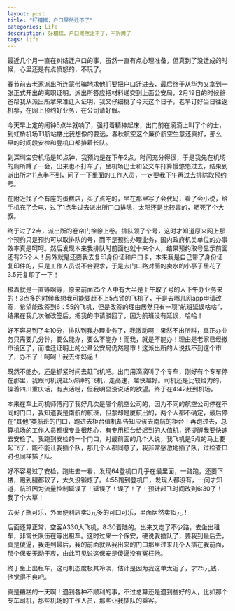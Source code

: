 ```yaml
---
layout: post
title: "好糟糕，户口果然迁不了"
categories: Life
description: 好糟糕，户口果然迁不了，不折腾了
tags: life
---
```

最近几个月一直在纠结迁户口的事，虽然一直有点心理准备，但真到了没迁成的时候，心里还是有点愤怒的，不玩了。

春节前去老家派出所连蒙带骗地求他们要把户口迁进去，最后终于从华为又拿到一张正式开出的离职证明，派出所答应把材料递交到上面公安局，2月19日的时候爸爸帮我从派出所拿来准迁入证明，我又仔细挑了今天这个日子，老早订好当日往返机票，在网上预约好业务，在公司请好假。

今天早上定的闹钟5点半就响了，强打着精神起床，出门前在滴滴上叫了个的士，到虹桥机场T1航站楼比我想像的要远，春秋航空这个廉价航空生意还真好，那么早的时间段安检和登机口都排着长队。

到深圳宝安机场是10点钟，我预约是在下午2点，时间充分得很，于是我先在机场的厕所蹲了一会，出来也不打车了，坐机场巴士和公交车打算慢悠悠过去，结果到派出所才11点半不到，问了一下里面的工作人员，一定要我下午再过去排除取预约号。

在附近找了个有座的蛋糕店，买了点吃的，坐在那里写了会代码，看了会小说，给手机充了会电，过了1点半过去派出所门口排除，太阳还是比较毒的，晒死了个大叔。

终于过了2点，派出所的卷帘门徐徐上卷。排队领了个号，这时才知道原来网上那个预约只是预约可以取排队的号，而不是预约办理业务，国内政府机关单位的办事效率真是呵呵。然后发现本来我排队时前面也就十来个人，结果预约取号显示前面还有25个人！另外就是还要我去复印身份证和户口卡，本来我是自己带了身份证复印件的，只是工作人员说不合要求，于是去门口路对面的卖水的小亭子里花了3.5元复印了一下！

接着就是一直等啊等，原来前面25个人中有大半是上午取了号的人下午办业务来的！3点多的时候我想我可能要赶不上5点钟的飞机了，于是去哪儿网app申请改签，希望能改签到6：55的飞机，但是改签的理由居然只有一项“航班延误啥啥”，结果在我几次催改签后，把我的申请驳回了，因为航班没有延误，哈哈！

好不容易到了4:10分，排队到我办理业务了，我激动啊！果然不出所料，真正办业务只需要几分钟，要么能办，要么不能办！而我，就是不能办！理由是老家已经撤市设区了，而准迁证明上的公章公安局仍然是市！这派出所的人说找不到这个市了，办不了！呵呵！我去你妈逼！

既然不能办，还是抓紧时间去赶飞机吧。出门用滴滴叫了个专车，刚好有个专车停在那里，我跟司机说赶5点钟的飞机，走高速，越快越好。司机还是比较给力的，操着四川重庆话，有点话唠，但我明显没说话的欲望。终于在4:42赶到机场。

本来在车上司机师傅问了我好几次是哪个航空公司的，因为不同的航空公司停在不同的门口，我知道我是南航的航班，但票却是厦航出的，两个人都不确定，最后停在“其他”类航班的门口，跑进去柜台值机却告知应该去南航的柜台！再跑过去，总算机场的工作人员都很专业很热心，有专用柜台给迟到的人值机，还提醒我要快速去安检了。我跑到安检的一个门口，对最前面的几个人说，我飞机是5点的马上要起飞了，能不能让我插个队，那几个人都同意了，我非常感激地插了队，过检查口时也同样插了队。

好不容易过了安检，跑进去一看，发现64登机口几乎在最里面，一路跑，还要下楼，跑到腿都软了，太久没锻炼了。4:55跑到登机口，发现人都没有，一问才知道，航班因为流量控制延误了！延误了！误了！了！预计起飞时间改到6:30了！我了个大草！

去买了瓶可乐，外面便利店卖3元多的可口可乐，里面居然卖15元！

后面还算正常，空客A330大飞机，8:30着陆的。出来又走了不少路，去坐出租车，非常长队伍在等出租车。这时过来一个保安，硬说我插队了，要我到最后去，真是傻逼，我走到最后，我的前面就从我出来的门口那里过来几个人插在我前面，那个保安无动于衷，由此可见说这保安是傻逼没有冤枉他。

终于坐上出租车，这司机态度极其冷淡，估计是因为我这单太近了，才25元钱，他觉得不爽吧。

真是糟糕的一天啊！遇到各种不顺利的事，不过总算还是遇到些好的人，比如那个专车司机，那些机场的工作人员，那些让我插队的乘客。
